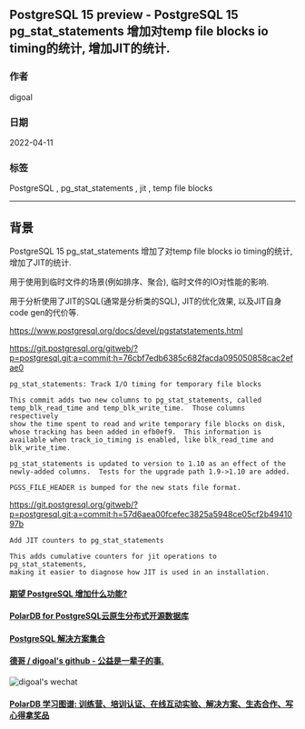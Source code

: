 ## PostgreSQL 15 preview - PostgreSQL 15 pg_stat_statements 增加对temp file blocks io timing的统计, 增加JIT的统计.           
                                                        
### 作者                                                         
digoal                                                                          
                                      
### 日期                                                                          
2022-04-11                                                
                                     
### 标签                                                                          
PostgreSQL , pg_stat_statements , jit , temp file blocks                         
                                                                          
----                                                                          
                                                                          
## 背景        
PostgreSQL 15 pg_stat_statements 增加了对temp file blocks io timing的统计, 增加了JIT的统计.      
  
用于使用到临时文件的场景(例如排序、聚合), 临时文件的IO对性能的影响.  
  
用于分析使用了JIT的SQL(通常是分析类的SQL), JIT的优化效果, 以及JIT自身code gen的代价等.   
    
https://www.postgresql.org/docs/devel/pgstatstatements.html    
    
https://git.postgresql.org/gitweb/?p=postgresql.git;a=commit;h=76cbf7edb6385c682facda095050858cac2efae0    
    
```    
pg_stat_statements: Track I/O timing for temporary file blocks    
    
This commit adds two new columns to pg_stat_statements, called    
temp_blk_read_time and temp_blk_write_time.  Those columns respectively    
show the time spent to read and write temporary file blocks on disk,    
whose tracking has been added in efb0ef9.  This information is    
available when track_io_timing is enabled, like blk_read_time and    
blk_write_time.    
    
pg_stat_statements is updated to version to 1.10 as an effect of the    
newly-added columns.  Tests for the upgrade path 1.9->1.10 are added.    
    
PGSS_FILE_HEADER is bumped for the new stats file format.    
```    
    
https://git.postgresql.org/gitweb/?p=postgresql.git;a=commit;h=57d6aea00fcefec3825a5948ce05cf2b4941097b    
  
```    
Add JIT counters to pg_stat_statements    
    
This adds cumulative counters for jit operations to pg_stat_statements,    
making it easier to diagnose how JIT is used in an installation.    
```    
        
      
  
#### [期望 PostgreSQL 增加什么功能?](https://github.com/digoal/blog/issues/76 "269ac3d1c492e938c0191101c7238216")
  
  
#### [PolarDB for PostgreSQL云原生分布式开源数据库](https://github.com/ApsaraDB/PolarDB-for-PostgreSQL "57258f76c37864c6e6d23383d05714ea")
  
  
#### [PostgreSQL 解决方案集合](https://yq.aliyun.com/topic/118 "40cff096e9ed7122c512b35d8561d9c8")
  
  
#### [德哥 / digoal's github - 公益是一辈子的事.](https://github.com/digoal/blog/blob/master/README.md "22709685feb7cab07d30f30387f0a9ae")
  
  
![digoal's wechat](../pic/digoal_weixin.jpg "f7ad92eeba24523fd47a6e1a0e691b59")
  
  
#### [PolarDB 学习图谱: 训练营、培训认证、在线互动实验、解决方案、生态合作、写心得拿奖品](https://www.aliyun.com/database/openpolardb/activity "8642f60e04ed0c814bf9cb9677976bd4")
  
